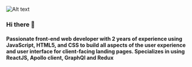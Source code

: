 
![Alt text](https://media.giphy.com/media/f3iwJFOVOwuy7K6FFw/giphy.gif)
### Hi there 👋
#### Passionate front-end web developer with 2 years of experience using JavaScript, HTML5, and CSS to build all aspects of the user experience and user interface for client-facing landing pages. Specializes in using ReactJS, Apollo client, GraphQl and Redux



